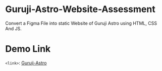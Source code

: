 # Guruji-Astro-Website-Assessment
Convert a Figma File into static Website of Guruji Astro using HTML, CSS And JS.

# Demo Link
`<link>`: [Guruji-Astro](https://guruji-astro-03.netlify.app/)
